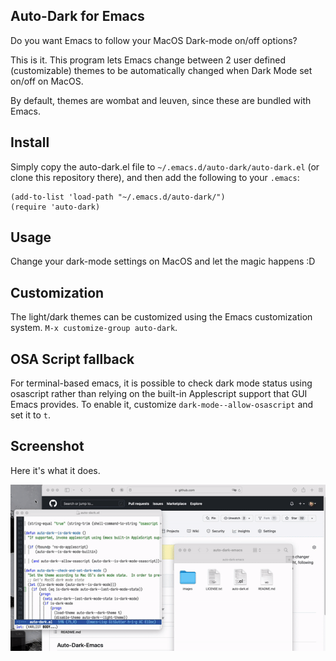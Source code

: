 ## Auto-Dark for Emacs

Do you want Emacs to follow your MacOS Dark-mode on/off options?

This is it. This program lets Emacs change between 2 user defined (customizable) themes to be automatically changed when Dark Mode set on/off on MacOS.

By default, themes are wombat and leuven, since these are bundled with Emacs.

## Install

Simply copy the auto-dark.el file to `~/.emacs.d/auto-dark/auto-dark.el` (or clone this repository there), and then add the following to your `.emacs`:

```
(add-to-list 'load-path "~/.emacs.d/auto-dark/")
(require 'auto-dark)
```

## Usage

Change your dark-mode settings on MacOS and let the magic happens :D

## Customization

The light/dark themes can be customized using the Emacs customization system. `M-x customize-group auto-dark`.

## OSA Script fallback

For terminal-based emacs, it is possible to check dark mode status using osascript rather than relying on the built-in Applescript support that GUI Emacs provides. To enable it, customize `dark-mode--allow-osascript` and set it to `t`.

## Screenshot

Here it's what it does.

![auto-dark-emacs in action](images/demo.gif)
